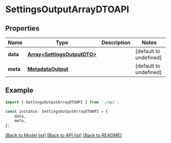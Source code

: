 # SettingsOutputArrayDTOAPI


## Properties

Name | Type | Description | Notes
------------ | ------------- | ------------- | -------------
**data** | [**Array&lt;SettingsOutputDTO&gt;**](SettingsOutputDTO.md) |  | [default to undefined]
**meta** | [**MetadataOutput**](MetadataOutput.md) |  | [default to undefined]

## Example

```typescript
import { SettingsOutputArrayDTOAPI } from './api';

const instance: SettingsOutputArrayDTOAPI = {
    data,
    meta,
};
```

[[Back to Model list]](../README.md#documentation-for-models) [[Back to API list]](../README.md#documentation-for-api-endpoints) [[Back to README]](../README.md)
